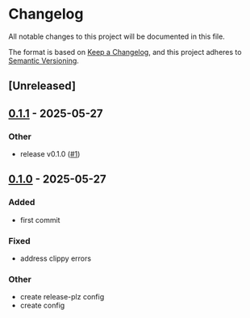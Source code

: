 # Changelog

All notable changes to this project will be documented in this file.

The format is based on [Keep a Changelog](https://keepachangelog.com/en/1.0.0/),
and this project adheres to [Semantic Versioning](https://semver.org/spec/v2.0.0.html).

## [Unreleased]

## [0.1.1](https://github.com/jdrouet/xdcc-search/compare/v0.1.0...v0.1.1) - 2025-05-27

### Other

- release v0.1.0 ([#1](https://github.com/jdrouet/xdcc-search/pull/1))

## [0.1.0](https://github.com/jdrouet/xdcc-search/releases/tag/v0.1.0) - 2025-05-27

### Added

- first commit

### Fixed

- address clippy errors

### Other

- create release-plz config
- create config
